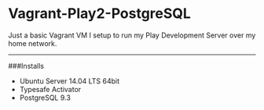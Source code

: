 Vagrant-Play2-PostgreSQL
========================

Just a basic Vagrant VM I setup to run my Play Development Server over my home network.

---

###Installs

* Ubuntu Server 14.04 LTS 64bit
* Typesafe Activator 
* PostgreSQL 9.3
